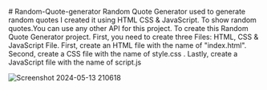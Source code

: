 
﻿# Random-Quote-generator
Random Quote Generator used to generate random quotes
 I created it using HTML CSS & JavaScript. To show random quotes.You can use any other API for this project.
 To create this Random Quote Generator project. First, you need to create three Files: HTML, CSS & JavaScript File.
 First, create an HTML file with the name of "index.html".
 Second, create a CSS file with the name of style.css .
 Lastly, create a JavaScript file with the name of script.js

![Screenshot 2024-05-13 210618](https://github.com/Pallavi-Shtgr/Random-Quote-generator-js-/assets/126679884/e23e9805-b817-4f4d-b81e-a4a1330a282c)
